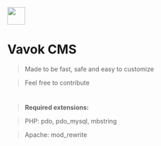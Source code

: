 
<a href="https://vavok.net"><img src="https://www.vavok.net/themes/vavok3/images/logo.png" height="40" alt="" /></a>

# Vavok CMS

> Made to be fast, safe and easy to customize

> Feel free to contribute

#

> <strong>Required extensions:</strong>

> PHP: pdo, pdo_mysql, mbstring

> Apache: mod_rewrite
